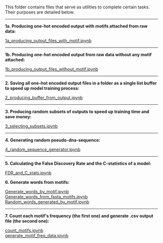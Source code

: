 This folder contains files that serve as utilities to complete certain tasks. Their purposes are detailed below.

---

**1a. Producing one-hot encoded output with motifs attached from raw data:**

[1a_producing_output_files_with_motif.ipynb](1a_producing_output_files_with_motif.ipynb)

---

**1b. Producing one-hot encoded output from raw data without any motif attached:**

[1b_producing_output_files_without_motif.ipynb](1b_producing_output_files_without_motif.ipynb)

---

**2. Saving all one-hot encoded output files in a folder as a single list buffer to speed up model training process:**

[2_producing_buffer_from_output.ipynb](2_producing_buffer_from_output.ipynb)

---

**3. Producing random subsets of outputs to speed up training time and save money:**

[3_selecting_subsets.ipynb](3_selecting_subsets.ipynb)

---

**4. Generating random pseudo-dna-sequence:**

[4_random_sequence_generator.ipynb](4_random_sequence_generator.ipynb)

---
**5. Calculating the False Discovery Rate and the C-statistics of a model:**

[FDR_and_C_stats.ipynb](FDR_and_C_stats.ipynb)

**6. Generate words from motifs:**

[Generate_words_by_motif.ipynb](Generate_words_by_motif.ipynb)  
[Generate_words_from_fasta_motifs.ipynb](Generate_words_from_fasta_motifs.ipynb)  
[Random_words_generated_by_motif.ipynb](Random_words_generated_by_motif.ipynb)  

---
**7. Count each motif's frequency (the first one) and generate .csv output file (the second one):**

[count_motifs.ipynb](count_motifs.ipynb)  
[generate_motif_freq_data.ipynb](generate_motif_freq_data.ipynb)  